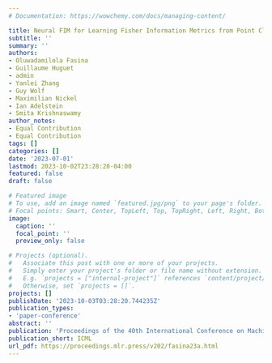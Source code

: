 ```yaml
---
# Documentation: https://wowchemy.com/docs/managing-content/

title: Neural FIM for Learning Fisher Information Metrics from Point Cloud Data
subtitle: ''
summary: ''
authors:
- Oluwadamilola Fasina
- Guillaume Huguet
- admin
- Yanlei Zhang
- Guy Wolf
- Maximilian Nickel
- Ian Adelstein
- Smita Krishnaswamy
author_notes:
- Equal Contribution
- Equal Contribution
tags: []
categories: []
date: '2023-07-01'
lastmod: 2023-10-02T23:28:20-04:00
featured: false
draft: false

# Featured image
# To use, add an image named `featured.jpg/png` to your page's folder.
# Focal points: Smart, Center, TopLeft, Top, TopRight, Left, Right, BottomLeft, Bottom, BottomRight.
image:
  caption: ''
  focal_point: ''
  preview_only: false

# Projects (optional).
#   Associate this post with one or more of your projects.
#   Simply enter your project's folder or file name without extension.
#   E.g. `projects = ["internal-project"]` references `content/project/deep-learning/index.md`.
#   Otherwise, set `projects = []`.
projects: []
publishDate: '2023-10-03T03:28:20.744235Z'
publication_types:
- 'paper-conference'
abstract: ''
publication: 'Proceedings of the 40th International Conference on Machine Learning'
publication_short: ICML
url_pdf: https://proceedings.mlr.press/v202/fasina23a.html
---
```

